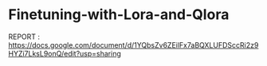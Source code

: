 # Finetuning-with-Lora-and-Qlora

REPORT : https://docs.google.com/document/d/1YQbsZv6ZEilFx7aBQXLUFDSccRi2z9HYZi7LksL9onQ/edit?usp=sharing